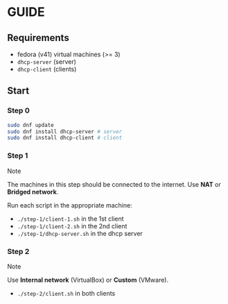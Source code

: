 # GUIDE

## Requirements

- fedora (v41) virtual machines (>= 3)
- `dhcp-server` (server)
- `dhcp-client` (clients)

## Start

### Step 0

```sh
sudo dnf update
sudo dnf install dhcp-server # server
sudo dnf install dhcp-client # client
```

### Step 1

> [!NOTE]
> The machines in this step should be connected to the internet.
> Use **NAT** or **Bridged network**.

Run each script in the appropriate machine:

- `./step-1/client-1.sh` in the 1st client
- `./step-1/client-2.sh` in the 2nd client
- `./step-1/dhcp-server.sh` in the dhcp server

### Step 2

> [!NOTE]
> Use **Internal network** (VirtualBox) or **Custom** (VMware).

- `./step-2/client.sh` in both clients